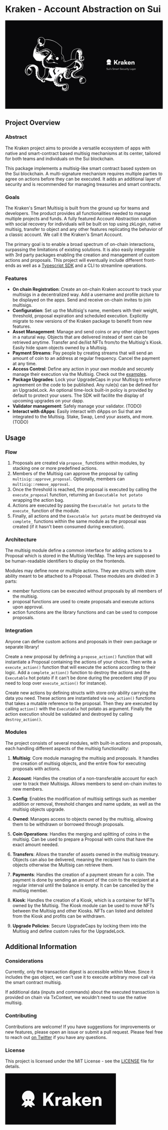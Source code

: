 # Kraken - Account Abstraction on Sui

![kraken_banner](./assets/kraken_banner.png)

## Project Overview

### Abstract

The Kraken project aims to provide a versatile ecosystem of apps with native and smart-contract based multisig mechanisms at its center, tailored for both teams and individuals on the Sui blockchain.

This package implements a multisig-like smart contract based system on the Sui blockchain. A multi-signature mechanism requires multiple parties to agree on actions before they can be executed. It adds an additional layer of security and is recommended for managing treasuries and smart contracts.

### Goals

The Kraken's Smart Multisig is built from the ground up for teams and developers. The product provides all functionalities needed to manage multiple projects and funds.
A fully featured Account Abstraction solution with social recovery for individuals will be built on top using zkLogin, native multisig, transfer to object and any other features replicating the behavior of a classic account. We call it the Kraken's Smart Account.

The primary goal is to enable a broad spectrum of on-chain interactions, surpassing the limitations of existing solutions. It is also easily integrable with 3rd party packages enabling the creation and management of custom actions and proposals. This project will eventually include different front-ends as well as a [Typescript SDK](https://github.com/gmove-io/kraken-sdk) and a CLI to streamline operations.

### Features

- **On chain Registration**: Create an on-chain Kraken account to track your multisigs in a decentralized way. Add a username and profile picture to be displayed on the apps. Send and receive on-chain invites to join multisigs. 
- **Configuration**: Set up the Multisig's name, members with their weight, threshold, proposal expiration and scheduled execution. Explicitly migrate to new versions of the Kraken package to benefit from new features.
- **Asset Management**: Manage and send coins or any other object types in a natural way. Objects that are delivered instead of sent can be retrieved anytime. Transfer and de/list NFTs from/to the Multisig's Kiosk. Easily hide spam objects owned by a Multisig.
- **Payment Streams**: Pay people by creating streams that will send an amount of coin to an address at regular frequency. Cancel the payment at any time.
- **Access Control**: Define any action in your own module and securely manage their execution via the Multisig. Check out the [examples](TODO:).
- **Package Upgrades**: Lock your UpgradeCaps in your Multisig to enforce agreement on the code to be published. Any rule(s) can be defined for an UpgradeLock. An optional time-lock built-in policy is provided by default to protect your users. The SDK will facilite the display of upcoming upgrades on your dapp.
- **Validator management**: Safely manage your validator. (TODO)
- **Interact with dApps**: Easily interact with dApps on Sui that are integrated to the Multisig. Stake, Swap, Lend your assets, and more. (TODO)

## Usage

### Flow

1. Proposals are created via `propose_` functions within modules, by stacking one or more predefined actions.
2. Members of the Multisig can approve the proposal by calling `multisig::approve_proposal`. Optionally, members can `multisig::remove_approval`.
3. Once the threshold is reached, the proposal is executed by calling the `execute_proposal` function, returning an `Executable hot potato` wrapping the action bag.
4. Actions are executed by passing the `Executable hot potato` to the `execute_` function of the module.
5. Finally, all actions and the `Executable hot potato` must be destroyed via `complete_` functions within the same module as the proposal was created (if it hasn't been consumed during execution).

### Architecture

The multisig module define a common interface for adding actions to a Proposal which is stored in the Multisig VecMap. The keys are supposed to be human-readable identifiers to display on the frontends.

Modules may define none or multiple actions. They are structs with store ability meant to be attached to a Proposal. These modules are divided in 3 parts:

- member functions can be executed without proposals by all members of the multisig.
- proposal functions are used to create proposals and execute actions upon approval.
- action functions are the library functions and can be used to compose proposals.

### Integration

Anyone can define custom actions and proposals in their own package or separate library! 

Create a new proposal by defining a `propose_action()` function that will instantiate a Proposal containing the actions of your choice. Then write a `execute_action()` function that will execute the actions according to their logic. Add a `complete_action()` function to destroy the actions and the `Executable` hot potato if it can't be done during the precedent step (if you need to loop over `execute_action()` for instance).

Create new actions by defining structs with store only ability carrying the data you need. These actions are instantiated via `new_action()` functions that takes a mutable reference to the proposal. Then they are executed by calling `action()` with the `Executable` hot potato as argument. Finally the action execution should be validated and destroyed by calling `destroy_action()`.

### Modules

The project consists of several modules, with built-in actions and proposals, each handling different aspects of the multisig functionality:

1. **Multisig**: Core module managing the multisig and proposals. It handles the creation of multisig objects, and the entire flow for executing proposals with actions.

2. **Account**: Handles the creation of a non-transferable account for each user to track their Multisigs. Allows members to send on-chain invites to new members.

3. **Config**: Enables the modification of multisig settings such as member addition or removal, threshold changes and name update, as well as the multisig objects upgrade.

4. **Owned**: Manages access to objects owned by the multisig, allowing them to be withdrawn or borrowed through proposals.

5. **Coin Operations**: Handles the merging and splitting of coins in the multisig. Can be used to prepare a Proposal with coins that have the exact amount needed.

6. **Transfers**: Allows the transfer of assets owned in the multisig treasury. Objects can also be delivered, meaning the recipient has to claim the objects otherwise the Multisig can retrieve them.

7. **Payments**: Handles the creation of a payment stream for a coin. The payment is done by sending an amount of the coin to the recipient at a regular interval until the balance is empty. It can be cancelled by the multisig member.

8. **Kiosk**: Handles the creation of a Kiosk, which is a container for NFTs owned by the Multisig. The Kiosk module can be used to move NFTs between the Multisig and other Kiosks. NFTs can listed and delisted from the Kiosk and profits can be withdrawn.

9. **Upgrade Policies**: Secure UpgradeCaps by locking them into the Multisig and define custom rules for the UpgradeLock.

## Additional Information

### Considerations
Currently, only the transaction digest is accessible within Move. Since it includes the gas object, we can't use it to execute arbitrary move call via the smart contract multisig.

If additional data (inputs and commands) about the executed transaction is provided on chain via TxContext, we wouldn't need to use the native multisig.  

### Contributing

Contributions are welcome! If you have suggestions for improvements or new features, please open an issue or submit a pull request. Please feel free to reach out [on Twitter](https://twitter.com/BL0CKRUNNER) if you have any questions.

### License

This project is licensed under the MIT License - see the [LICENSE](LICENSE) file for details.


![kraken_logo](./assets/kraken_logo.jpg)
